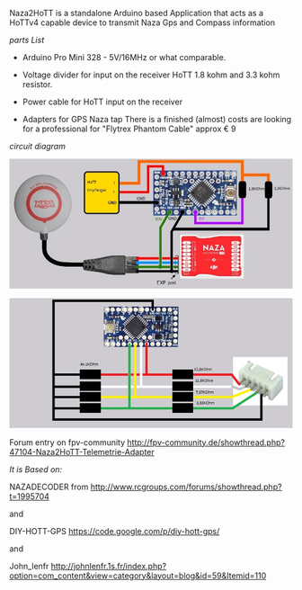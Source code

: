 Naza2HoTT is a standalone Arduino based Application that acts as a HoTTv4 capable device to transmit Naza Gps and Compass information

*parts List*

- Arduino Pro Mini 328 - 5V/16MHz or what comparable.

- Voltage divider for input on the receiver HoTT 1.8 kohm and 3.3 kohm resistor.

- Power cable for HoTT input on the receiver

- Adapters for GPS Naza tap There is a finished (almost) costs are looking for a professional for "Flytrex Phantom Cable" approx € 9

*circuit diagram*

![alt tag](https://github.com/Ziege-One/naza2hott/blob/master/Daten/naza_decoder_hott_wiring%20-%20V2.jpg)

![alt tag](https://github.com/Ziege-One/naza2hott/blob/master/Daten/Lipo_wiring.jpg)

Forum entry on fpv-community http://fpv-community.de/showthread.php?47104-Naza2HoTT-Telemetrie-Adapter

*It is Based on:*

NAZADECODER from http://www.rcgroups.com/forums/showthread.php?t=1995704

and

DIY-HOTT-GPS https://code.google.com/p/diy-hott-gps/

and

John_lenfr http://johnlenfr.1s.fr/index.php?option=com_content&view=category&layout=blog&id=59&Itemid=110 
